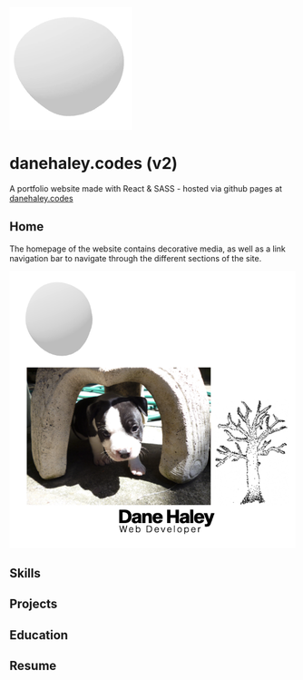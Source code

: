 ![3D Rendered ball from the website](src/markdown/ball-markdown.gif)
# danehaley.codes (v2)
A portfolio website made with React & SASS - hosted via github pages at [danehaley.codes](https://danehaley.codes)   
   
## Home
The homepage of the website contains decorative media, as well as a link navigation bar to navigate through the different sections of the site.

![Homepage from the website](src/markdown/home-markdown.png)

## Skills

## Projects

## Education

## Resume
